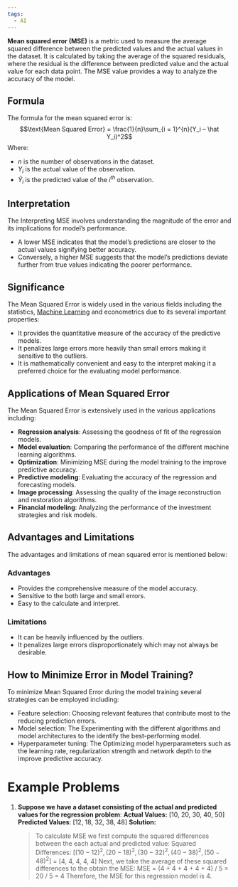 ```yaml
---
tags:
  - AI
---
```

**Mean squared error (MSE)** is a metric used to measure the average squared difference between the predicted values and the actual values in the dataset. It is calculated by taking the average of the squared residuals, where the residual is the difference between predicted value and the actual value for each data point. The MSE value provides a way to analyze the accuracy of the model.
## Formula
The formula for the mean squared error is: 
$$\text{Mean Squared Error} = \frac{1}{n}\sum_{i = 1}^{n}(Y_i – \hat Y_i)^2$$
Where:

- $n$ is the number of observations in the dataset.
- $Y_{i}$ is the actual value of the observation.
- $\hat Y_i$ is the predicted value of the $i^{th}$ observation.
## Interpretation
The Interpreting MSE involves understanding the magnitude of the error and its implications for model’s performance.
- A lower MSE indicates that the model’s predictions are closer to the actual values signifying better accuracy.
- Conversely, a higher MSE suggests that the model’s predictions deviate further from true values indicating the poorer performance.
## Significance
The Mean Squared Error is widely used in the various fields including the statistics, [Machine Learning](../../Machine%20Learning/Machine%20Learning.md) and econometrics due to its several important properties:
- It provides the quantitative measure of the accuracy of the predictive models.
- It penalizes large errors more heavily than small errors making it sensitive to the outliers.
- It is mathematically convenient and easy to the interpret making it a preferred choice for the evaluating model performance.
## Applications of Mean Squared Error
The Mean Squared Error is extensively used in the various applications including:
- **Regression analysis**: Assessing the goodness of fit of the regression models.
- **Model evaluation**: Comparing the performance of the different machine learning algorithms.
- **Optimization**: Minimizing MSE during the model training to the improve predictive accuracy.
- **Predictive modeling**: Evaluating the accuracy of the regression and forecasting models.
- **Image processing**: Assessing the quality of the image reconstruction and restoration algorithms.
- **Financial modeling**: Analyzing the performance of the investment strategies and risk models.
## Advantages and Limitations

The advantages and limitations of mean squared error is mentioned below:
### Advantages
- Provides the comprehensive measure of the model accuracy.
- Sensitive to the both large and small errors.
- Easy to the calculate and interpret.
### Limitations
- It can be heavily influenced by the outliers.
- It penalizes large errors disproportionately which may not always be desirable.
## How to Minimize Error in Model Training?
To minimize Mean Squared Error during the model training several strategies can be employed including:
- Feature selection: Choosing relevant features that contribute most to the reducing prediction errors.
- Model selection: The Experimenting with the different algorithms and model architectures to the identify the best-performing model.
- Hyperparameter tuning: The Optimizing model hyperparameters such as the learning rate, regularization strength and network depth to the improve predictive accuracy.
# Example Problems
1. **Suppose we have a dataset consisting of the actual and predicted values for the regression problem**:
   **Actual Values:** [10, 20, 30, 40, 50]
   **Predicted Values**: [12, 18, 32, 38, 48]
   **Solution:**
   >To calculate MSE we first compute the squared differences between the each actual and predicted value:
	Squared Differences: $[(10-12)^2, (20-18)^2, (30-32)^2, (40-38)^2, (50-48)^2]$
	= [4, 4, 4, 4, 4]
	Next, we take the average of these squared differences to the obtain the MSE:
	MSE = (4 + 4 + 4 + 4 + 4) / 5
	= 20 / 5
	= 4
	Therefore, the MSE for this regression model is 4.